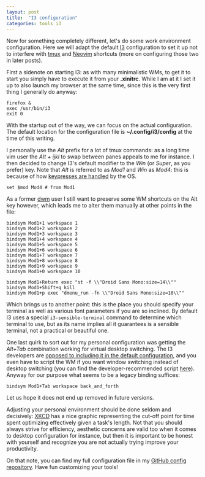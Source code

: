 ```yaml
---
layout: post
title:  "I3 configuration"
categories: tools i3
---
```


Now for something completely different, let's do some work environment configuration. Here we will adapt the default [I3](http://i3wm.org/) configuration to set it up not to interfere with [tmux](https://tmux.github.io/) and [Neovim](https://neovim.io/) shortcuts (more on configuring those two in later posts).

First a sidenote on starting I3: as with many minimalistic WMs, to get it to start you simply have to execute it from your **.xinitrc**. While I am at it I set it up to also launch my browser at the same time, since this is the very first thing I generally do anyway: 

```
firefox &
exec /usr/bin/i3
exit 0
```

With the startup out of the way, we can focus on the actual configuration. The default location for the configuration file is **~/.config/i3/config** at the time of this writing.

I personally use the *Alt* prefix for a lot of tmux commands: as a long time vim user the *Alt + ijkl* to swap between panes appeals to me for instance. I then decided to change I3's default modifier to the *Win* (or *Super*, as you prefer) key. Note that *Alt* is referred to as *Mod1* and *Win* as *Mod4*: this is because of how [keypresses are handled](http://unix.stackexchange.com/questions/119212/mod-meta-super-keys) by the OS. 

```
set $mod Mod4 # from Mod1
```

As a former [dwm](http://dwm.suckless.org/) user I still want to preserve some WM shortcuts on the Alt key however, which leads me to alter them manually at other points in the file:

```
bindsym Mod1+1 workspace 1
bindsym Mod1+2 workspace 2
bindsym Mod1+3 workspace 3
bindsym Mod1+4 workspace 4
bindsym Mod1+5 workspace 5
bindsym Mod1+6 workspace 6
bindsym Mod1+7 workspace 7
bindsym Mod1+8 workspace 8
bindsym Mod1+9 workspace 9
bindsym Mod1+0 workspace 10

bindsym Mod1+Return exec "st -f \\"Droid Sans Mono:size=14\\""
bindsym Mod1+Shift+q kill
bindsym Mod1+p exec "dmenu_run -fn \\"Droid Sans Mono:size=10\\""
```

Which brings us to another point: this is the place you should specify your terminal as well as various font parameters if you are so inclined. By default I3 uses a special `i3-sensible-terminal` command to determine which terminal to use, but as its name implies all it guarantees is a sensible terminal, not a practical or beautiful one.

One last quirk to sort out for my personal configuration was getting the *Alt+Tab* combination working for virtual desktop switching. The I3 developers are [opposed to including it in the default configuration](https://www.reddit.com/r/i3wm/comments/3o2bdn/i3_how_to_quickly_switch_between_current_and/), and you even have to script the WM if you want window switching instead of desktop switching (you can find the developer-recommended script [here](https://github.com/acrisci/i3ipc-python/blob/master/examples/focus-last.py)). Anyway for our purpose what seems to be a legacy binding suffices:

```
bindsym Mod1+Tab workspace back_and_forth
```

Let us hope it does not end up removed in future versions.

Adjusting your personal environment should be done seldom and decisively: [XKCD](http://xkcd.com/1205/) has a nice graphic representing the cut-off point for time spent optimizing effectively given a task's length. Not that you should always strive for efficiency, aesthetic concerns are valid too when it comes to desktop configuration for instance, but then it is important to be honest with yourself and recognize you are not actually trying improve your productivity.

On that note, you can find my full configuration file in my [GitHub config repository](https://github.com/theodz/config/blob/master/.config/i3/config). Have fun customizing your tools!
